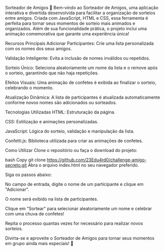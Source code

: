 Sorteador de Amigos 🎉
Bem-vindo ao Sorteador de Amigos, uma aplicação interativa e divertida desenvolvida para facilitar a organização de sorteios entre amigos. Criada com JavaScript, HTML e CSS, essa ferramenta é perfeita para tornar seus momentos de sorteio mais animados e organizados. Além de sua funcionalidade prática, o projeto inclui uma animação comemorativa que garante uma experiência única!

Recursos Principais
Adicionar Participantes: Crie uma lista personalizada com os nomes dos seus amigos.

Validação Inteligente: Evita a inclusão de nomes inválidos ou repetidos.

Sorteio Único: Seleciona aleatoriamente um nome da lista e o remove após o sorteio, garantindo que não haja repetições.

Efeitos Visuais: Uma animação de confetes é exibida ao finalizar o sorteio, celebrando o momento.

Atualização Dinâmica: A lista de participantes é atualizada automaticamente conforme novos nomes são adicionados ou sorteados.

Tecnologias Utilizadas
HTML: Estruturação da página.

CSS: Estilização e animações personalizadas.

JavaScript: Lógica do sorteio, validação e manipulação da lista.

Confetti.js: Biblioteca utilizada para criar as animações de confetes.

Como Utilizar
Clone o repositório ou faça o download do projeto:

bash
Copy
git clone https://github.com/23Edu4rd0/challenge-amigo-secreto.git
Abra o arquivo index.html no seu navegador preferido.

Siga os passos abaixo:

No campo de entrada, digite o nome de um participante e clique em "Adicionar".

O nome será exibido na lista de participantes.

Clique em "Sortear" para selecionar aleatoriamente um nome e celebrar com uma chuva de confetes!

Repita o processo quantas vezes for necessário para realizar novos sorteios.

Divirta-se e aproveite o Sorteador de Amigos para tornar seus momentos em grupo ainda mais especiais! 🎊
